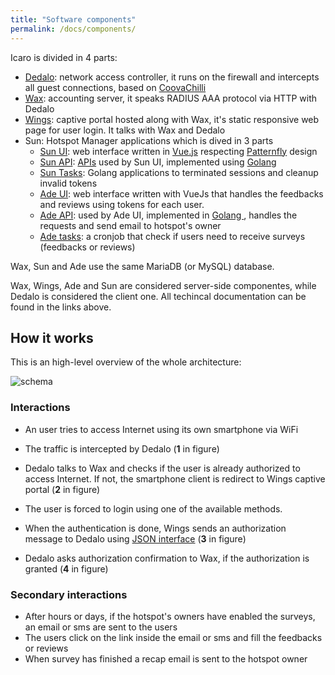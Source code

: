 ```yaml
---
title: "Software components"
permalink: /docs/components/
---
```


Icaro is divided in 4 parts:

- [Dedalo](https://github.com/nethesis/icaro/tree/master/dedalo): network access controller,
  it runs on the firewall and intercepts all guest connections, based on [CoovaChilli](http://coova.github.io/CoovaChilli/)
- [Wax](https://github.com/nethesis/icaro/tree/master/wax): accounting server, it speaks RADIUS AAA protocol via HTTP with Dedalo
- [Wings](https://github.com/nethesis/icaro/tree/master/wings): captive portal hosted along with Wax, it's static responsive web page for user login. It talks with Wax and Dedalo
- Sun: Hotspot Manager applications which is dived in 3 parts
  - [Sun UI](https://github.com/nethesis/icaro/tree/master/sun/sun-ui): web interface written in [Vue.js](https://vuejs.org/) respecting [Patternfly](http://www.patternfly.org) design
  - [Sun API](https://github.com/nethesis/icaro/tree/master/sun/sun-api): [APIs]({{site.api_url}}) used by Sun UI, implemented using [Golang ](https://golang.org/)
  - [Sun Tasks](https://github.com/nethesis/icaro/tree/master/sun/sun-tasks): Golang applications to terminated sessions and cleanup invalid tokens
  - [Ade UI](https://github.com/nethesis/icaro/tree/master/ade/ade-ui): web interface written with VueJs that handles the feedbacks and reviews using tokens for each user.
  - [Ade API](https://github.com/nethesis/icaro/tree/master/ade/ade-api): used by Ade UI, implemented in [Golang ](https://golang.org/), handles the requests and send email to hotspot's owner
  - [Ade tasks](https://github.com/nethesis/icaro/tree/master/ade/ade-tasks): a cronjob that check if users need to receive surveys (feedbacks or reviews)

Wax, Sun and Ade use the same MariaDB (or MySQL) database.

Wax, Wings, Ade and Sun are considered server-side componentes, while Dedalo is considered the client one.
All techincal documentation can be found in the links above.

## How it works

This is an high-level overview of the whole architecture:

![schema](../img/schema.png "Schema")


### Interactions

- An user tries to access Internet using its own smartphone via WiFi

- The traffic is intercepted by Dedalo (**1** in figure)

- Dedalo talks to Wax and checks if the user is already authorized to access Internet.
  If not, the smartphone client is redirect to Wings captive portal (**2** in figure)

- The user is forced to login using one of the available methods.

- When the authentication is done, Wings sends an authorization message to Dedalo using [JSON interface](http://coova.github.io/CoovaChilli/JSON/) (**3** in figure)

- Dedalo asks authorization confirmation to Wax, if the authorization is granted (**4** in figure)

### Secondary interactions
- After hours or days, if the hotspot's owners have enabled the surveys, an email or sms are sent to the users
- The users click on the link inside the email or sms and fill the feedbacks or reviews
- When survey has finished a recap email is sent to the hotspot owner